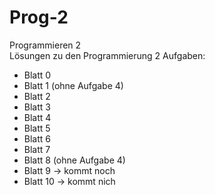 # Prog-2
Programmieren 2 <br>
Lösungen zu den Programmierung 2 Aufgaben: <br>
  
  * Blatt 0
  * Blatt 1 (ohne Aufgabe 4)
  * Blatt 2
  * Blatt 3
  * Blatt 4
  * Blatt 5
  * Blatt 6
  * Blatt 7
  * Blatt 8 (ohne Aufgabe 4)
  * Blatt 9 $\rightarrow$ kommt noch
  * Blatt 10 $\rightarrow$ kommt nich

<br>
